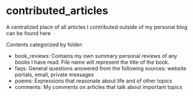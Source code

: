 # contributed_articles
A centralized place of all articles I contributed outside of my personal blog can be found here

Contents categorized by folder:
- book_reviews: Contains my own summary personal reviews of any books I have read. File name will represent the title of the book.
- faqs: General questions answered from the following sources: website portals, email, private messages
- poems: Expressions that reasonate about life and of other topics
- comments: My comments on articles that talk about important topics
